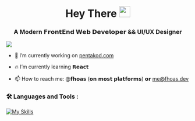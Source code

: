 <h1 align="center">
  Hey There
  <img src="https://media.giphy.com/media/hvRJCLFzcasrR4ia7z/giphy.gif" width="30px"/>
</h1>
<h3 align="center">A Modern 𝗙𝗿𝗼𝗻𝘁𝗘𝗻𝗱 𝗪𝗲𝗯 𝗗𝗲𝘃𝗲𝗹𝗼𝗽𝗲𝗿 && UI/UX Designer</h3>


![](https://komarev.com/ghpvc/?username=fhoas)

- 🔭 I’m currently working on [pentakod.com](https://pentakod.com)

- 🔥 I’m currently learning 𝗥𝗲𝗮𝗰𝘁

- 📫 How to reach me: @𝗳𝗵𝗼𝗮𝘀 (𝗼𝗻 𝗺𝗼𝘀𝘁 𝗽𝗹𝗮𝘁𝗳𝗼𝗿𝗺𝘀) 𝗼𝗿 [me@fhoas.dev](mailto:me@fhoas.dev)


### :hammer_and_wrench: Languages and Tools :
[![My Skills](https://skills.thijs.gg/icons?i=react,materialui,js,html,css,scss,tailwind,bootstrap,figma,photoshop)](https://skills.thijs.gg)
